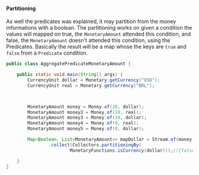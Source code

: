 #### Partitioning


As well the predicates was explained, it may partition from the money informations with a boolean. The partitioning works on given a condition the values will mapped on true, the `MonetaryAmount` attended this condition, and false, the `MonetaryAmount` doesn't  attended this condition, using the Predicates. Basically the result will be a map whose the keys are `true` and `false` from a `Predicate` condition.


```java
public class AggregatePredicateMonetaryAmount {

    public static void main(String[] args) {
        CurrencyUnit dollar = Monetary.getCurrency("USD");
        CurrencyUnit real = Monetary.getCurrency("BRL");



        MonetaryAmount money = Money.of(10, dollar);
        MonetaryAmount money2 = Money.of(10, real);
        MonetaryAmount money3 = Money.of(10, dollar);
        MonetaryAmount money4 = Money.of(9, real);
        MonetaryAmount money5 = Money.of(8, dollar);

        Map<Boolean, List<MonetaryAmount>> mapDollar = Stream.of(money, money2, money3, money4, money5)
                .collect(Collectors.partitioningBy(
                        MonetaryFunctions.isCurrency(dollar)));//{false=[BRL 10, BRL 9], true=[USD 10, USD 10, USD 8]}

    }
}
```